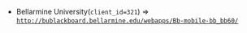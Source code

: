  - Bellarmine University(`client_id=321`) => [`http://bublackboard.bellarmine.edu/webapps/Bb-mobile-bb_bb60/`](http://bublackboard.bellarmine.edu/webapps/Bb-mobile-bb_bb60/)
